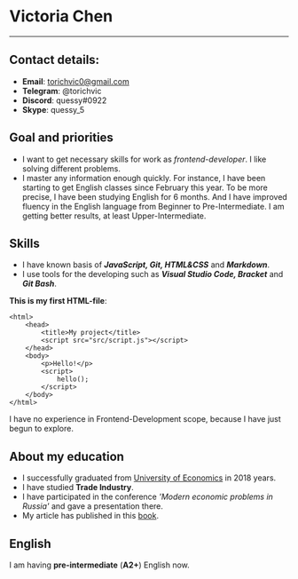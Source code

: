 # Victoria Chen
***
## Contact details:
* **Email**: torichvic0@gmail.com
* **Telegram**: @torichvic
* **Discord**: quessy#0922
* **Skype**: quessy_5
## Goal and priorities

* I want to get necessary skills for work as *frontend-developer*. I like solving different problems.
* I master any information enough quickly. For instance, I have been starting to get English classes since February this year. To be more precise, I have been studying English for 6 months. And I have improved fluency in the English language from Beginner to Pre-Intermediate. I am getting better results, at least Upper-Intermediate.

## Skills
* I have known basis of ***JavaScript, Git, HTML&CSS*** and ***Markdown***.
* I use tools for the developing  such as ***Visual Studio Code, Bracket*** and ***Git Bash***.

**This is my first HTML-file**:

```<!DOCTYPE html>
<html>
    <head>
        <title>My project</title>
        <script src="src/script.js"></script>
    </head>
    <body>
        <p>Hello!</p>
        <script>
            hello();
        </script>
    </body>
</html>
```
I have no experience in Frontend-Development scope, because I have just begun to explore.

## About my education

* I successfully graduated from [University of Economics](https://int.rsue.ru/en/) in 2018 years.
* I have studied **Trade Industry**.
* I have participated in the conference _'Modern economic problems in Russia'_ and gave a presentation there.
* My article has published in this [book](https://search.rsl.ru/ru/record/01000735017).
## English
I am having **pre-intermediate** (**A2+**) English now.
